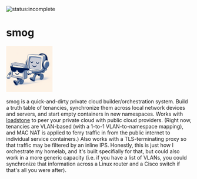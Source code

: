 ![status:incomplete](https://img.shields.io/badge/status-incomplete-red)

# smog
<img src="smog-project.png" width="25%" height="25%">

smog is a quick-and-dirty private cloud builder/orchestration system.  Build a truth table of tenancies, synchronize them across local network devices and servers, and start empty containers in new namespaces.  Works with [loadstone](https://github.com/joeHeartsmith/loadstone) to peer your private cloud with public cloud providers.  (Right now, tenancies are VLAN-based (with a 1-to-1 VLAN-to-namespace mapping), and MAC NAT is applied to ferry traffic in from the public internet to individual service containers.)  Also works with a TLS-terminating proxy so that traffic may be filtered by an inline IPS.
Honestly, this is just how I orchestrate my homelab, and it's built specifially for that, but could also work in a more generic capacity (i.e. if you have a list of VLANs, you could synchronize that information across a Linux router and a Cisco switch if that's all you were after).

